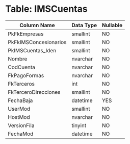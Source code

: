 # Table: IMSCuentas

| Column Name | Data Type | Nullable |
|-------------|-----------|----------|
| PkFkEmpresas | smallint | NO |
| PkFkIMSConcesionarios | smallint | NO |
| PkIMSCuentas_Iden | smallint | NO |
| Nombre | nvarchar | NO |
| CodCuenta | nvarchar | NO |
| FkPagoFormas | nvarchar | NO |
| FkTerceros | int | NO |
| FkTerceroDirecciones | smallint | NO |
| FechaBaja | datetime | YES |
| UserMod | smallint | NO |
| HostMod | nvarchar | NO |
| VersionFila | tinyint | NO |
| FechaMod | datetime | NO |
